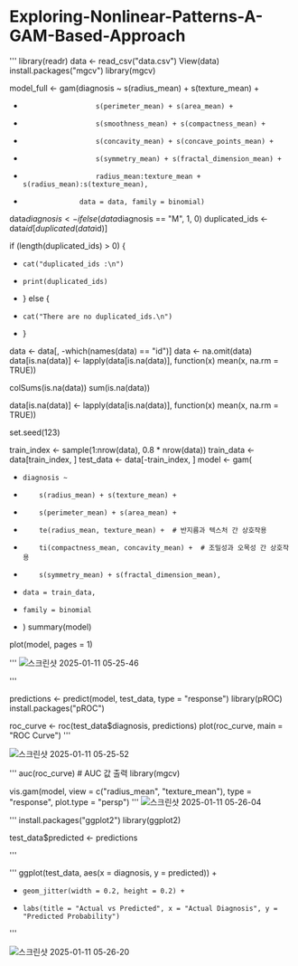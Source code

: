 # Exploring-Nonlinear-Patterns-A-GAM-Based-Approach


'''
library(readr)
data <- read_csv("data.csv")
View(data)
install.packages("mgcv")
library(mgcv)

model_full <- gam(diagnosis ~ s(radius_mean) + s(texture_mean) + 
+                       s(perimeter_mean) + s(area_mean) + 
+                       s(smoothness_mean) + s(compactness_mean) + 
+                       s(concavity_mean) + s(concave_points_mean) + 
+                       s(symmetry_mean) + s(fractal_dimension_mean) + 
+                       radius_mean:texture_mean + s(radius_mean):s(texture_mean), 
+                   data = data, family = binomial)


data$diagnosis <- ifelse(data$diagnosis == "M", 1, 0)
duplicated_ids <- data$id[duplicated(data$id)]

if (length(duplicated_ids) > 0) {
+     cat("duplicated_ids :\n")
+     print(duplicated_ids)
+ } else {
+     cat("There are no duplicated_ids.\n")
+ }

data <- data[, -which(names(data) == "id")]
data <- na.omit(data)
data[is.na(data)] <- lapply(data[is.na(data)], function(x) mean(x, na.rm = TRUE))


colSums(is.na(data))
sum(is.na(data))

data[is.na(data)] <- lapply(data[is.na(data)], function(x) mean(x, na.rm = TRUE))

set.seed(123)

train_index <- sample(1:nrow(data), 0.8 * nrow(data))
train_data <- data[train_index, ]
test_data <- data[-train_index, ]
model <- gam(
+     diagnosis ~ 
+         s(radius_mean) + s(texture_mean) + 
+         s(perimeter_mean) + s(area_mean) + 
+         te(radius_mean, texture_mean) +  # 반지름과 텍스처 간 상호작용
+         ti(compactness_mean, concavity_mean) +  # 조밀성과 오목성 간 상호작용
+         s(symmetry_mean) + s(fractal_dimension_mean),
+     data = train_data,
+     family = binomial
+ )
summary(model)

plot(model, pages = 1)

'''
![스크린샷 2025-01-11 05-25-46](https://github.com/user-attachments/assets/4193c325-f715-4e3d-a3d4-948ab14af8ad)


'''

predictions <- predict(model, test_data, type = "response")
library(pROC)
install.packages("pROC")

roc_curve <- roc(test_data$diagnosis, predictions)
plot(roc_curve, main = "ROC Curve")
'''

![스크린샷 2025-01-11 05-25-52](https://github.com/user-attachments/assets/fa2cb783-0cc9-4d14-a59d-911e4dc7d9a6)


'''
auc(roc_curve)  # AUC 값 출력
library(mgcv)

vis.gam(model, view = c("radius_mean", "texture_mean"), type = "response", plot.type = "persp")
'''
![스크린샷 2025-01-11 05-26-04](https://github.com/user-attachments/assets/5f2470e9-5360-497f-b831-ba4b9dca544c)


'''
install.packages("ggplot2")
library(ggplot2)


test_data$predicted <- predictions

'''

'''
ggplot(test_data, aes(x = diagnosis, y = predicted)) +
+     geom_jitter(width = 0.2, height = 0.2) +
+     labs(title = "Actual vs Predicted", x = "Actual Diagnosis", y = "Predicted Probability")

'''


![스크린샷 2025-01-11 05-26-20](https://github.com/user-attachments/assets/e414eecb-1032-43f3-b646-310f719245c2)












